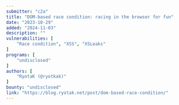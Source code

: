 ```yaml
---
submitter: "c2a"
title: "DOM-based race condition: racing in the browser for fun"
date: "2023-10-29"
added: "2024-11-03"
description: ""
vulnerabilities: [
    "Race condition", "XSS", "XSLeaks"
]
programs: [
    "undisclosed"
]
authors: [
    "RyotaK (@ryotkak)"
]
bounty: "undisclosed"
link: "https://blog.ryotak.net/post/dom-based-race-condition/"
---
```




